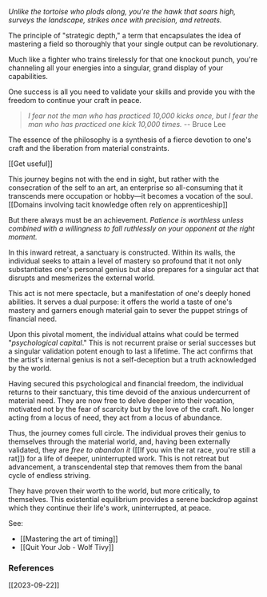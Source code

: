 *Unlike the tortoise who plods along, you're the hawk that soars high, surveys the landscape, strikes once with precision, and retreats.*

The principle of "strategic depth," a term that encapsulates the idea of mastering a field so thoroughly that your single output can be revolutionary. 

Much like a fighter who trains tirelessly for that one knockout punch, you're channeling all your energies into a singular, grand display of your capabilities. 

One success is all you need to validate your skills and provide you with the freedom to continue your craft in peace.

> *I fear not the man who has practiced 10,000 kicks once, but I fear the man who has practiced one kick 10,000 times.* -- Bruce Lee

The essence of the philosophy is a synthesis of a fierce devotion to one's craft and the liberation from material constraints. 

[[Get useful]]

This journey begins not with the end in sight, but rather with the consecration of the self to an art, an enterprise so all-consuming that it transcends mere occupation or hobby—it becomes a vocation of the soul. [[Domains involving tacit knowledge often rely on apprenticeship]]

But there always must be an achievement. *Patience is worthless unless combined with a willingness to fall ruthlessly on your opponent at the  right moment.*

In this inward retreat, a sanctuary is constructed. Within its walls, the individual seeks to attain a level of mastery so profound that it not only substantiates one's personal genius but also prepares for a singular act that disrupts and mesmerizes the external world. 

This act is not mere spectacle, but a manifestation of one's deeply honed abilities. It serves a dual purpose: it offers the world a taste of one's mastery and garners enough material gain to sever the puppet strings of financial need.

Upon this pivotal moment, the individual attains what could be termed "*psychological capital*." This is not recurrent praise or serial successes but a singular validation potent enough to last a lifetime. The act confirms that the artist's internal genius is not a self-deception but a truth acknowledged by the world.

Having secured this psychological and financial freedom, the individual returns to their sanctuary, this time devoid of the anxious undercurrent of material need. They are now free to delve deeper into their vocation, motivated not by the fear of scarcity but by the love of the craft. No longer acting from a locus of need, they act from a locus of abundance.

Thus, the journey comes full circle. The individual proves their genius to themselves through the material world, and, having been externally validated, they are *free to abandon it* ([[If you win the rat race, you're still a rat]]) for a life of deeper, uninterrupted work. This is not retreat but advancement, a transcendental step that removes them from the banal cycle of endless striving. 

They have proven their worth to the world, but more critically, to themselves. This existential equilibrium provides a serene backdrop against which they continue their life's work, uninterrupted, at peace.

See: 
- [[Mastering the art of timing]]
- [[Quit Your Job - Wolf Tivy]]


### References

[[2023-09-22]]